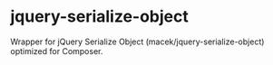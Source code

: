 # jquery-serialize-object
Wrapper for jQuery Serialize Object (macek/jquery-serialize-object) optimized for Composer.
